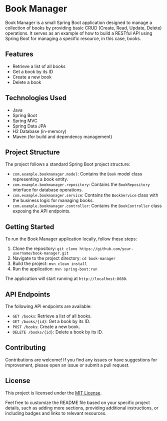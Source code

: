 # Book Manager

Book Manager is a small Spring Boot application designed to manage a collection of books by providing basic CRUD (Create, Read, Update, Delete) operations. It serves as an example of how to build a RESTful API using Spring Boot for managing a specific resource, in this case, books.

## Features

- Retrieve a list of all books
- Get a book by its ID
- Create a new book
- Delete a book

## Technologies Used

- Java
- Spring Boot
- Spring MVC
- Spring Data JPA
- H2 Database (in-memory)
- Maven (for build and dependency management)

## Project Structure

The project follows a standard Spring Boot project structure:

- `com.example.bookmanager.model`: Contains the `Book` model class representing a book entity.
- `com.example.bookmanager.repository`: Contains the `BookRepository` interface for database operations.
- `com.example.bookmanager.service`: Contains the `BookService` class with the business logic for managing books.
- `com.example.bookmanager.controller`: Contains the `BookController` class exposing the API endpoints.

## Getting Started

To run the Book Manager application locally, follow these steps:

1. Clone the repository: `git clone https://github.com/your-username/book-manager.git`
2. Navigate to the project directory: `cd book-manager`
3. Build the project: `mvn clean install`
4. Run the application: `mvn spring-boot:run`

The application will start running at `http://localhost:8080`.

## API Endpoints

The following API endpoints are available:

- `GET /books`: Retrieve a list of all books.
- `GET /books/{id}`: Get a book by its ID.
- `POST /books`: Create a new book.
- `DELETE /books/{id}`: Delete a book by its ID.

## Contributing

Contributions are welcome! If you find any issues or have suggestions for improvement, please open an issue or submit a pull request.

## License

This project is licensed under the [MIT License](LICENSE).

Feel free to customize the README file based on your specific project details, such as adding more sections, providing additional instructions, or including badges and links to relevant resources.
